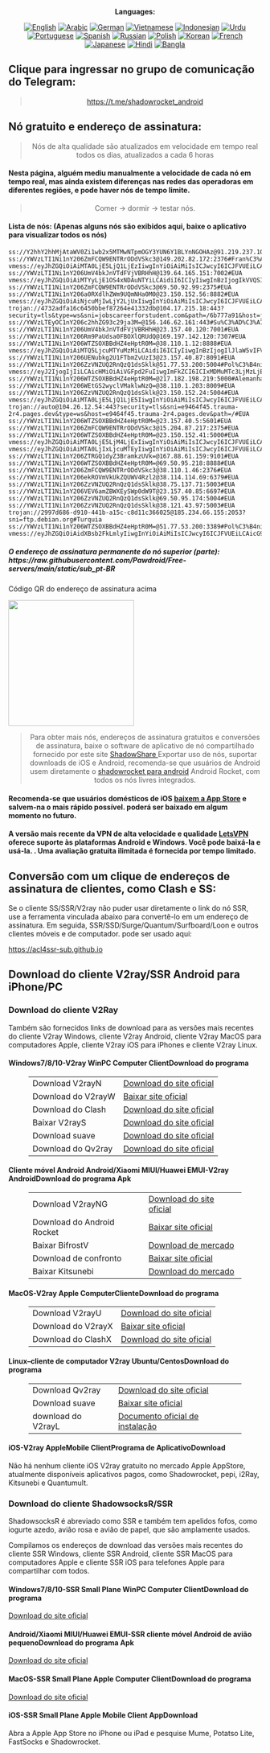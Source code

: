 
<div align="center">

**Languages:**

[![English](https://img.shields.io/badge/Language-English-red?style=for-the-badge)](README-en.md)
[![Arabic](https://img.shields.io/badge/Language-Arabic-red?style=for-the-badge)](README-ar.md)
[![German](https://img.shields.io/badge/Language-German-red?style=for-the-badge)](README-de.md)
[![Vietnamese](https://img.shields.io/badge/Language-Vietnamese-red?style=for-the-badge)](README-vi.md)
[![Indonesian](https://img.shields.io/badge/Language-Indonesian-red?style=for-the-badge)](README-id.md)
[![Urdu](https://img.shields.io/badge/Language-Urdu-red?style=for-the-badge)](README-ur-PK.md)
[![Portuguese](https://img.shields.io/badge/Language-Portuguese-red?style=for-the-badge)](README-pt-BR.md)
[![Spanish](https://img.shields.io/badge/Language-Spanish-red?style=for-the-badge)](README-es.md)
[![Russian](https://img.shields.io/badge/Language-Russian-red?style=for-the-badge)](README-ru.md)
[![Polish](https://img.shields.io/badge/Language-Polish-red?style=for-the-badge)](README-pl.md)
[![Korean](https://img.shields.io/badge/Language-Korean-red?style=for-the-badge)](README-ko-KR.md)
[![French](https://img.shields.io/badge/Language-French-red?style=for-the-badge)](README-fr.md)
[![Japanese](https://img.shields.io/badge/Language-Japanese-red?style=for-the-badge)](README-ja.md)
[![Hindi](https://img.shields.io/badge/Language-Hindi-red?style=for-the-badge)](README-hi.md)
[![Bangla](https://img.shields.io/badge/Language-Bangla-red?style=for-the-badge)](README-bn.md)

</div>
<h2>Clique para ingressar no grupo de comunicação do Telegram:</h2>
 <blockquote>
 <p style="text-align: center;"><a href="https://t.me/shadowrocket_android">https://t.me/shadowrocket_android</a></p>
 </blockquote>
 <h2>Nó gratuito e endereço de assinatura:</h2>
 <blockquote>
 <p style="text-align: center;">Nós de alta qualidade são atualizados em velocidade em tempo real todos os dias, atualizados a cada 6 horas</p>
 </blockquote>
 <h4>Nesta página, alguém mediu manualmente a velocidade de cada nó em tempo real, mas ainda existem diferenças nas redes das operadoras em diferentes regiões, e pode haver nós de tempo limite. </h4>
 <blockquote>
 <p style="text-align: center;">Comer -> dormir -> testar nós. </p>
 </blockquote>
 <h4>Lista de nós: (Apenas alguns nós são exibidos aqui, baixe o aplicativo para visualizar todos os nós)</h4>
    
```
ss://Y2hhY2hhMjAtaWV0Zi1wb2x5MTMwNTpmOGY3YUN6Y1BLYnNGOHAz@91.219.237.102:990#Hungria
ss://YWVzLTI1Ni1nY206ZmFCQW9ENTRrODdVSkc3@149.202.82.172:2376#Fran%C3%A7a
vmess://eyJhZGQiOiAiMTA0LjE5LjQ1LjEzIiwgInYiOiAiMiIsICJwcyI6ICJFVUEiLCAicG9ydCI6IDIwOTUsICJpZCI6ICIxOGQ5NjE5MC1jMTBmLTQ0OGYtYTgyYS0yZDM2ZGY1YzNjZGUiLCAiYWlkIjogIjAiLCAibmV0IjogIndzIiwgInR5cGUiOiAiIiwgImhvc3QiOiAiaXAyLjYwMTY3MjUueHl6IiwgInBhdGgiOiAiZ2l0aHViLmNvbS9BbHZpbjk5OTkiLCAidGxzIjogIiJ9
ss://YWVzLTI1Ni1nY206UmV4bkJnVTdFVjVBRHhH@139.64.165.151:7002#EUA
vmess://eyJhZGQiOiAiMTYyLjE1OS4xNDAuNTYiLCAidiI6ICIyIiwgInBzIjogIkVVQSIsICJwb3J0IjogMjA4MiwgImlkIjogIjVmM2YwOWFkLTg5Y2ItNGU5NC1hN2FkLWFhODIzOTkxMzU1NSIsICJhaWQiOiAiMCIsICJuZXQiOiAid3MiLCAidHlwZSI6ICIiLCAiaG9zdCI6ICJpcDMuNjkyOTE5OC54eXoiLCAicGF0aCI6ICJnaXRodWIuY29tL0FsdmluOTk5OSIsICJ0bHMiOiAiIn0=
ss://YWVzLTI1Ni1nY206ZmFCQW9ENTRrODdVSkc3@69.50.92.99:2375#EUA
ss://YWVzLTI1Ni1nY206a0RXdlhZWm9UQmNHa0M0@23.150.152.56:8882#EUA
vmess://eyJhZGQiOiAiNjcuMjIwLjY2LjUxIiwgInYiOiAiMiIsICJwcyI6ICJFVUEiLCAicG9ydCI6IDQ0MywgImlkIjogIjAzZmNjNjE4LWI5M2QtNjc5Ni02YWVkLThhMzhjOTc1ZDU4MSIsICJhaWQiOiAiMSIsICJuZXQiOiAid3MiLCAidHlwZSI6ICIiLCAiaG9zdCI6ICI2Ny4yMjAuNjYuNTEiLCAicGF0aCI6ICJsaW5rdndzIiwgInRscyI6ICJ0bHMifQ==
trojan://4732adfa16c6450bbef87264e41332db@104.17.215.18:443?security=tls&type=ws&sni=jobscareerforstudent.com&path=/6b777a91&host=jobscareerforstudent.com#EUA
ss://YWVzLTEyOC1nY206c2hhZG93c29ja3M=@156.146.62.161:443#Su%C3%AD%C3%A7a
ss://YWVzLTI1Ni1nY206UmV4bkJnVTdFVjVBRHhH@23.157.40.120:7001#EUA
ss://YWVzLTI1Ni1nY206Rm9PaUdsa0FBOXlQRUdQ@169.197.142.120:7307#EUA
ss://YWVzLTI1Ni1nY206WTZSOXBBdHZ4eHptR0M=@38.110.1.12:8888#EUA
vmess://eyJhZGQiOiAiMTQ5LjcuMTYuMzMiLCAidiI6ICIyIiwgInBzIjogIlJlaW5vIFVuaWRvIiwgInBvcnQiOiA0NDMsICJpZCI6ICIwM2ZjYzYxOC1iOTNkLTY3OTYtNmFlZC04YTM4Yzk3NWQ1ODEiLCAiYWlkIjogIjAiLCAibmV0IjogIndzIiwgInR5cGUiOiAiIiwgImhvc3QiOiAidmsuY29tIiwgInBhdGgiOiAiL2xpbmt2d3MiLCAidGxzIjogInRscyJ9
ss://YWVzLTI1Ni1nY206UENubkg2U1FTbmZvUzI3@23.157.40.87:8091#EUA
ss://YWVzLTI1Ni1nY206ZzVNZUQ2RnQzQ1dsSklk@51.77.53.200:5004#Pol%C3%B4nia
vmess://eyJ2IjogIjIiLCAicHMiOiAiVGFpd2FuIiwgImFkZCI6ICIxMDMuMTc3LjMzLjE5IiwgInBvcnQiOiAiMzAwMTMiLCAiYWlkIjogNjQsICJzY3kiOiAiYXV0byIsICJuZXQiOiAid3MiLCAidHlwZSI6ICJub25lIiwgInRscyI6ICJ0bHMiLCAiaWQiOiAiNDE4MDQ4YWYtYTI5My00Yjk5LTliMGMtOThjYTM1ODBkZDI0IiwgInNuaSI6ICJ3d3cuMzU3MDk2MjAueHl6IiwgImhvc3QiOiAid3d3LjM1NzA5NjIwLnh5eiIsICJwYXRoIjogIi9wYXRoLzM1MTIxMjA4MTUxNyJ9
ss://YWVzLTI1Ni1nY206WTZSOXBBdHZ4eHptR0M=@217.182.198.219:5000#Alemanha
ss://YWVzLTI1Ni1nY206WEtGS2wyclVMaklwNzQ=@38.110.1.203:8009#EUA
ss://YWVzLTI1Ni1nY206ZzVNZUQ2RnQzQ1dsSklk@23.150.152.24:5004#EUA
vmess://eyJhZGQiOiAiMTA0LjE5LjQ1LjE5IiwgInYiOiAiMiIsICJwcyI6ICJFVUEiLCAicG9ydCI6IDIwOTUsICJpZCI6ICIxOGQ5NjE5MC1jMTBmLTQ0OGYtYTgyYS0yZDM2ZGY1YzNjZGUiLCAiYWlkIjogIjAiLCAibmV0IjogIndzIiwgInR5cGUiOiAiIiwgImhvc3QiOiAiaXAyLjYwMTY3MjUueHl6IiwgInBhdGgiOiAiZ2l0aHViLmNvbS9BbHZpbjk5OTkiLCAidGxzIjogIiJ9
trojan://auto@104.26.12.54:443?security=tls&sni=e9464f45.trauma-2r4.pages.dev&type=ws&host=e9464f45.trauma-2r4.pages.dev&path=/#EUA
ss://YWVzLTI1Ni1nY206WTZSOXBBdHZ4eHptR0M=@23.157.40.5:5601#EUA
ss://YWVzLTI1Ni1nY206ZmFCQW9ENTRrODdVSkc3@15.204.87.217:2375#EUA
ss://YWVzLTI1Ni1nY206WTZSOXBBdHZ4eHptR0M=@23.150.152.41:5000#EUA
vmess://eyJhZGQiOiAiMTA0LjE5LjM4LjExIiwgInYiOiAiMiIsICJwcyI6ICJFVUEiLCAicG9ydCI6IDIwODIsICJpZCI6ICI1ZjNmMDlhZC04OWNiLTRlOTQtYTdhZC1hYTgyMzk5MTM1NTUiLCAiYWlkIjogIjAiLCAibmV0IjogIndzIiwgInR5cGUiOiAiIiwgImhvc3QiOiAiaXA2LjY5MjkxOTgueHl6IiwgInBhdGgiOiAiZ2l0aHViLmNvbS9BbHZpbjk5OTkiLCAidGxzIjogIiJ9
vmess://eyJhZGQiOiAiMTA0LjIxLjcuMTEyIiwgInYiOiAiMiIsICJwcyI6ICJFVUEiLCAicG9ydCI6IDQ0MywgImlkIjogIjAzZmNjNjE4LWI5M2QtNjc5Ni02YWVkLThhMzhjOTc1ZDU4MSIsICJhaWQiOiAiMSIsICJuZXQiOiAid3MiLCAidHlwZSI6ICIiLCAiaG9zdCI6ICJ2LnZhbGtpbmluLm9yZyIsICJwYXRoIjogImxpbmt2d3MiLCAidGxzIjogInRscyJ9
ss://YWVzLTI1Ni1nY206ZTRGQ1dyZ3BramkzUVk=@167.88.61.159:9101#EUA
ss://YWVzLTI1Ni1nY206WTZSOXBBdHZ4eHptR0M=@69.50.95.218:8888#EUA
ss://YWVzLTI1Ni1nY206ZmFCQW9ENTRrODdVSkc3@38.110.1.46:2376#EUA
ss://YWVzLTI1Ni1nY206ekROVmVkUkZQUWV4Rzl2@38.114.114.69:6379#EUA
ss://YWVzLTI1Ni1nY206ZzVNZUQ2RnQzQ1dsSklk@38.75.137.71:5003#EUA
ss://YWVzLTI1Ni1nY206VEV6amZBWXEySWp0dW9T@23.157.40.85:6697#EUA
ss://YWVzLTI1Ni1nY206ZzVNZUQ2RnQzQ1dsSklk@69.50.95.174:5004#EUA
ss://YWVzLTI1Ni1nY206ZzVNZUQ2RnQzQ1dsSklk@38.121.43.97:5003#EUA
trojan://2997d686-d910-441b-a15c-c8d11c366025@185.234.66.155:2053?sni=ftp.debian.org#Turquia
ss://YWVzLTI1Ni1nY206WTZSOXBBdHZ4eHptR0M=@51.77.53.200:3389#Pol%C3%B4nia
vmess://eyJhZGQiOiAidXBsb2FkLmlyIiwgInYiOiAiMiIsICJwcyI6ICJFVUEiLCAicG9ydCI6IDQ0MywgImlkIjogImY1ODRkZTE1LTIwMzQtNDE3MC1hNzIzLWY0OGMyYmFlNWUwZiIsICJhaWQiOiAiMCIsICJuZXQiOiAid3MiLCAidHlwZSI6ICIiLCAiaG9zdCI6ICJhZnJobXMxNnYuYmVzdHhyYXkuYnV6eiIsICJwYXRoIjogIi9saW5rd3MiLCAidGxzIjogInRscyJ9
```
<h5>O endereço de assinatura permanente do nó superior (parte): https://raw.githubusercontent.com/Pawdroid/Free-servers/main/static/sub_pt-BR</h5>
 <p>Código QR do endereço de assinatura acima</p>
 <img src='https://raw.githubusercontent.com/Pawdroid/Free-servers/main/static/sub_pt-BR.png' width=250 height=250>
 <blockquote style='text-align: center;'>Para obter mais nós, endereços de assinatura gratuitos e conversões de assinatura, baixe o software de aplicativo de nó compartilhado fornecido por este site <a href='https://shadowsharing.com'>ShadowShare </a> Exportar uso de nós, suportar downloads de iOS e Android, recomenda-se que usuários de Android usem diretamente o <a href='https://github.com/Pawdroid/shadowrocket_for_android'>shadowrocket para android</a> Android Rocket, com todos os nós livres integrados. </blockquote>
 <h4>Recomenda-se que usuários domésticos de iOS <a href='https://apps.apple.com/cn/app/shadowshare/id1612647259'>baixem a App Store</a> e salvem-na o mais rápido possível. poderá ser baixado em algum momento no futuro.</h4>
 <h4>A versão mais recente da VPN de alta velocidade e qualidade <a href='https://letsgovpn.com'>LetsVPN</a> oferece suporte às plataformas Android e Windows. Você pode baixá-la e usá-la. . Uma avaliação gratuita ilimitada é fornecida por tempo limitado. </h4>
 <div class="nv-content-wrap entry-content">
 <h2>Conversão com um clique de endereços de assinatura de clientes, como Clash e SS:</h2>
 <p>Se o cliente SS/SSR/V2ray não puder usar diretamente o link do nó SSR, use a ferramenta vinculada abaixo para convertê-lo em um endereço de assinatura. Em seguida, SSR/SSD/Surge/Quantum/Surfboard/Loon e outros clientes móveis e de computador. pode ser usado aqui:</p>
 <p><a href="https://acl4ssr-sub.github.io" target="_blank" rel="noreferrer noopener nofollow">https://acl4ssr-sub.github.io</a></p>
 <h2>Download do cliente V2ray/SSR Android para iPhone/PC</h2>
 <h3>Download do cliente V2Ray</h3>
 <p>Também são fornecidos links de download para as versões mais recentes do cliente V2ray Windows, cliente V2ray Android, cliente V2ray MacOS para computadores Apple, cliente V2ray iOS para iPhones e cliente V2ray Linux. </p>
 <h4>Windows7/8/10-<strong>V2ray WinPC Computer Client</strong>Download do programa</h4>
 <figure class="wp-block-table alignwide is-style-stripes"><table><tbody><tr><td>Download V2rayN</td><td><a href="https://github. com/2dust/v2rayN/releases" target="_blank" rel="noreferrer noopener">Download do site oficial</a></td></tr><tr><td>Download do V2rayW</td><td> <a href="https://github.com/Cenmrev/V2RayW/releases" target="_blank" rel="noreferrer noopener">Baixar site oficial</a></td></tr><tr><td> Download do Clash</td><td><a href="https://github.com/Fndroid/clash_for_windows_pkg/releases" target="_blank" rel="noreferrer noopener">Download do site oficial</a></td> </tr><tr><td>Baixar V2rayS</td><td><a href="https://github.com/Shinlor/V2RayS/releases" target="_blank" rel="noreferrer noopener"> Download do site oficial</a></td></tr><tr><td>Download suave</td><td><a href="https://github.com/mellow-io/mellow/releases" target="_blank" rel="noreferrer noopener">Download do site oficial</a></td></tr><tr><td>Download do Qv2ray</td><td><a href= "https://github.com/Qv2ray/Qv2ray" target="_blank" rel="noreferrer noopener">Download do site oficial</a></td></tr></tbody></table></figure>
 <h4><strong>Cliente móvel Android Android/Xiaomi MIUI/Huawei EMUI-V2ray Android</strong>Download do programa Apk</h4>
 <figure class="wp-block-table alignwide is-style-stripes"><table><tbody><tr><td>Download V2rayNG</td><td><a href="https://github. com/2dust/v2rayNG/releases" target="_blank" rel="noreferrer noopener">Download do site oficial</a></td></tr><tr><td>Download do Android Rocket</td><td><a href="https://github.com/Pawdroid/shadowrocket_for_android/releases" target="_blank" rel="noreferrer noopener">Baixar site oficial</a></td></tr><tr> <td>Baixar BifrostV</td><td><a rel="noreferrer noopener" href="https://www.appsapk.com/downloading/latest/com.github.dawndiy.bifrostv-0.6.8.apk " target="_blank">Download de mercado</a></td></tr><tr><td>Download de confronto</td><td><a href="https://github.com/Kr328/ClashForAndroid/releases" target="_blank" rel="noreferrer noopener">Baixar site oficial</a></td></tr><tr><td>Baixar Kitsunebi</td><td><a rel =" noreferrer noopener" href="https://apkpure.com/kitsunebi/fun.kitsunebi.kitsunebi4android" target="_blank">Download do mercado</a></td></tr></tbody></table></figure>
 <h4><strong>MacOS-V2ray <strong>Apple Computer</strong>Cliente</strong>Download do programa</h4>
 <figure class="wp-block-table alignwide is-style-stripes"><table><tbody><tr><td>Download V2rayU</td><td><a href="https://github. com/yanue/V2rayU/releases" target="_blank" rel="noreferrer noopener">Download do site oficial</a></td></tr><tr><td>Download do V2rayX</td><td> <a href="https://github.com/Cenmrev/V2RayX/releases" target="_blank" rel="noreferrer noopener">Baixar site oficial</a></td></tr><tr><td> Download do ClashX</td><td><a href="https://github.com/yichengchen/clashX/releases" target="_blank" rel="noreferrer noopener">Download do site oficial</a></td> </tr></tbody></table></figure>
 <h4><strong>Linux</strong>–<strong>cliente de computador V2ray Ubuntu/Centos</strong>Download do programa</h4>
 <figure class="wp-block-table alignwide is-style-stripes"><table><tbody><tr><td>Download Qv2ray</td><td><a href="https://github. com/Qv2ray/Qv2ray" target="_blank" rel="noreferrer noopener">Download do site oficial</a></td></tr><tr><td>Download suave</td><td><a href ="https://github.com/mellow-io/mellow/releases" target="_blank" rel="noreferrer noopener">Baixar site oficial</a></td></tr><tr><td> download do V2rayL</td><td><a rel="noreferrer noopener" href="https://github.com/jiangxufeng/v2rayL" target="_blank">Documento oficial de instalação</a></td></tr></tbody></table></figure>
 <h4>iOS-<strong>V2ray Apple<strong>Mobile Client</strong>Programa de Aplicativo</strong>Download</h4>
 <p>Não há nenhum cliente iOS V2ray gratuito no mercado Apple AppStore, atualmente disponíveis aplicativos pagos, como Shadowrocket, pepi, i2Ray, Kitsunebi e Quantumult. </p>
 <h3>Download do cliente ShadowsocksR/SSR</h3>
 <p>ShadowsocksR é abreviado como SSR e também tem apelidos fofos, como iogurte azedo, avião rosa e avião de papel, que são amplamente usados. </p>
 <p>Compilamos os endereços de download das versões mais recentes do cliente SSR Windows, cliente SSR Android, cliente SSR MacOS para computadores Apple e cliente SSR iOS para telefones Apple para compartilhar com todos. </p>
 <h4><strong>Windows7/8/10-<strong>SSR Small Plane WinPC Computer Client</strong>Download do programa</strong></h4>
 <p><a rel="noreferrer noopener" href="https://github.com/shadowsocksrr/shadowsocksr-csharp/releases" target="_blank">Download do site oficial</a></p>
 <h4><strong><strong>Android/Xiaomi MIUI/Huawei EMUI-SSR cliente móvel Android de avião pequeno</strong>Download do programa Apk</strong></h4>
 <p><a rel="noreferrer noopener" href="https://github.com/shadowsocksrr/shadowsocksr-android/releases" target="_blank">Download do site oficial</a></p>
 <h4><strong><strong>MacOS-SSR Small Plane Apple Computer Client</strong>Download do programa</strong></h4>
 <p><a href="https://github.com/qinyuhang/ShadowsocksX-NG-R/releases" target="_blank" rel="noreferrer noopener">Download do site oficial</a></p>
 <h4><strong>iOS-<strong>SSR Small Plane Apple Mobile Client App</strong></strong>Download</h4>
 <p>Abra a Apple App Store no iPhone ou iPad e pesquise Mume, Potatso Lite, FastSocks e Shadowrocket. </p></div>
    
